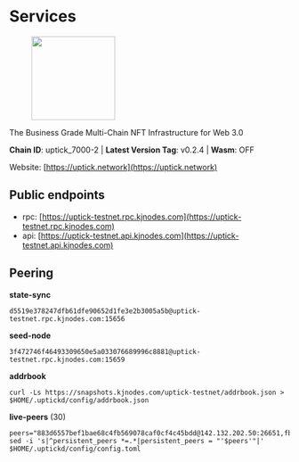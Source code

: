 # Services

<figure><img src="https://raw.githubusercontent.com/kj89/testnet_manuals/main/pingpub/logos/uptick.png" width="150" alt=""><figcaption></figcaption></figure>

The Business Grade Multi-Chain NFT Infrastructure for Web 3.0

**Chain ID**: uptick_7000-2 | **Latest Version Tag**: v0.2.4 | **Wasm**: OFF

Website: [https://uptick.network](https://uptick.network)


## Public endpoints

* rpc: [https://uptick-testnet.rpc.kjnodes.com](https://uptick-testnet.rpc.kjnodes.com)
* api: [https://uptick-testnet.api.kjnodes.com](https://uptick-testnet.api.kjnodes.com)

## Peering

**state-sync**

```
d5519e378247dfb61dfe90652d1fe3e2b3005a5b@uptick-testnet.rpc.kjnodes.com:15656
```

**seed-node**

```
3f472746f46493309650e5a033076689996c8881@uptick-testnet.rpc.kjnodes.com:15659
```

**addrbook**
```
curl -Ls https://snapshots.kjnodes.com/uptick-testnet/addrbook.json > $HOME/.uptickd/config/addrbook.json
```

**live-peers** (30)
```
peers="883d6557bef1bae68c4fb569078caf0cf4c45bdd@142.132.202.50:26651,fb6dba36fcf9f62a817558c0bd10e114ac8c44cc@116.203.183.189:15656,1c66685cbf5c8dc0a739eb57c896d35eb2eed17c@141.94.139.233:28656,79888e0547bfb9937e4a6f4fbdca7ccbf46cbbde@155.133.23.88:26656,8340a33a3794dfef56159f412012c16ce51d96dc@65.109.85.52:46656,cd1f5466dc8b40a0a0cec565339bede25c708a3a@144.91.97.162:15656,6af07daddb8a57c01d05d8c0894f8293a41090d0@185.245.183.122:26656,0fcdc6af694d5b9995340549e5ce444dc96de3e0@195.201.197.4:15656,75aa14851ff12bd4825fe5679958dc278086e2b9@95.216.14.72:34656,2763c95b0c9b0b31c312b06d6ae6887968fb9830@194.163.154.224:26656,b9e0210809b9dfc9cd299c6e83116d7fa45c6e27@65.109.68.93:46656,af5262526a0800a29a0a7194e1488a9fa62d0005@195.3.223.208:26656,94b63fddfc78230f51aeb7ac34b9fb86bd042a77@94.23.207.45:30556,eb5a3112a64944e2bd701ff8aa99ab95209c6310@185.198.27.110:26656,7a1f08486cd519270b3aeab7c6c4abf2cc07d22b@46.17.250.145:60856,70c19420bb2d40c5a6c3466c69ead6e0877b9cc7@45.85.250.108:26656,7849e4320385434b0828a3e0206a3b69767393f6@65.109.91.227:26656,d8777278648d8fc93800692a8b96a7f104df4f9a@194.163.135.127:26656,b483acbcae7ccd1244f588144245e9d1124c3de5@88.99.56.200:26666,821cec653e1bdcd6e0ea7db62ddc65e7dae9fc5b@190.2.136.58:26656,6b5375296e81501b0db0a34a7a04f39520400214@65.108.45.200:27565,db09e85b73c4be1cab07f41422912ccad2aa5744@185.198.27.109:15656,0105e6bcc1d69031d27817110050319446101362@65.108.197.178:31656,b9d3fe835ded0b93c39befad43fb3c4964ae740f@91.195.101.100:26656,7a4f1c0baa2ff31c02163fb658c4eb8d119193c7@95.214.52.173:26656,962d620d21ce5caba3e765501dd9b309cfac234f@78.31.64.11:26356,2298edffe9306e4d9370233c1d29dab567829095@144.91.78.28:26656,d5519e378247dfb61dfe90652d1fe3e2b3005a5b@65.109.68.190:15656,f06b6a57001440bf3507ba2f09a3010f6d50080b@135.181.133.37:29656,b14b4e3a46180eccf00d816aed5338db925e2237@185.225.191.149:26656"
sed -i 's|^persistent_peers *=.*|persistent_peers = "'$peers'"|' $HOME/.uptickd/config/config.toml
```
